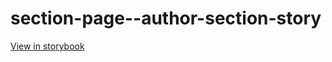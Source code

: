# section-page--author-section-story

[View in storybook](https://raw.githack.com/Independent-Digital-News-and-Media-Ltd/standard-pwamp-sb/PR-915-sb/index.html?path=/story/section-page--author-section-story)